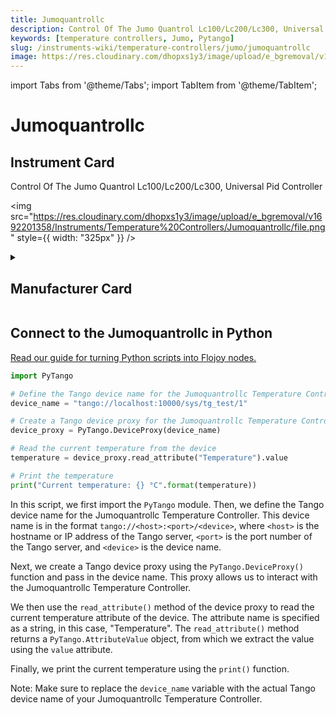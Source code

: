 ```yaml
---
title: Jumoquantrollc
description: Control Of The Jumo Quantrol Lc100/Lc200/Lc300, Universal Pid Controller
keywords: [temperature controllers, Jumo, Pytango]
slug: /instruments-wiki/temperature-controllers/jumo/jumoquantrollc
image: https://res.cloudinary.com/dhopxs1y3/image/upload/e_bgremoval/v1692201358/Instruments/Temperature%20Controllers/Jumoquantrollc/file.png
---
```


import Tabs from '@theme/Tabs';
import TabItem from '@theme/TabItem';

# Jumoquantrollc

## Instrument Card

<div className="flex">

<div>

Control Of The Jumo Quantrol Lc100/Lc200/Lc300, Universal Pid Controller

</div>

<img src="https://res.cloudinary.com/dhopxs1y3/image/upload/e_bgremoval/v1692201358/Instruments/Temperature%20Controllers/Jumoquantrollc/file.png" style={{ width: "325px" }} />

</div>

<details>
<summary><h2>Manufacturer Card</h2></summary>

<img src="https://res.cloudinary.com/dhopxs1y3/image/upload/e_bgremoval/v1692126003/Instruments/Vendor%20Logos/Jumo.png" style={{ width: "100%", objectFit: "cover" }} />

**JUMO** is your expert partner and manufacturer for industrial sensor technology up to the automation solution for temperature, pressure, and liquids. <a href="https://jumo.ca/">Website</a>.

<ul>
  <li>Headquarters: Canada</li>
  <li>Yearly Revenue (millions, USD): 69.0</li>
</ul>
</details>

## Connect to the Jumoquantrollc in Python

[Read our guide for turning Python scripts into Flojoy nodes.](https://docs.flojoy.ai/custom-nodes/creating-custom-node/)


<Tabs>
<TabItem value="Pytango" label="Pytango">


```python
import PyTango

# Define the Tango device name for the Jumoquantrollc Temperature Controller
device_name = "tango://localhost:10000/sys/tg_test/1"

# Create a Tango device proxy for the Jumoquantrollc Temperature Controller
device_proxy = PyTango.DeviceProxy(device_name)

# Read the current temperature from the device
temperature = device_proxy.read_attribute("Temperature").value

# Print the temperature
print("Current temperature: {} °C".format(temperature))
```

In this script, we first import the `PyTango` module. Then, we define the Tango device name for the Jumoquantrollc Temperature Controller. This device name is in the format `tango://<host>:<port>/<device>`, where `<host>` is the hostname or IP address of the Tango server, `<port>` is the port number of the Tango server, and `<device>` is the device name.

Next, we create a Tango device proxy using the `PyTango.DeviceProxy()` function and pass in the device name. This proxy allows us to interact with the Jumoquantrollc Temperature Controller.

We then use the `read_attribute()` method of the device proxy to read the current temperature attribute of the device. The attribute name is specified as a string, in this case, "Temperature". The `read_attribute()` method returns a `PyTango.AttributeValue` object, from which we extract the value using the `value` attribute.

Finally, we print the current temperature using the `print()` function.

Note: Make sure to replace the `device_name` variable with the actual Tango device name of your Jumoquantrollc Temperature Controller.

</TabItem>
</Tabs>
